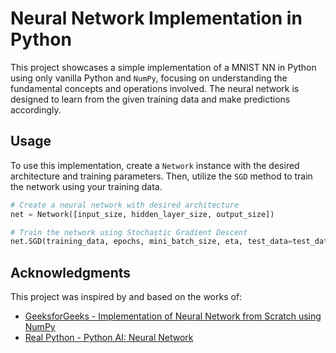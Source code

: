 # Neural Network Implementation in Python

This project showcases a simple implementation of a MNIST NN in Python using only vanilla Python and `NumPy`, focusing on understanding the fundamental concepts and operations involved. The neural network is designed to learn from the given training data and make predictions accordingly.

## Usage

To use this implementation, create a `Network` instance with the desired architecture and training parameters. Then, utilize the `SGD` method to train the network using your training data.

```python
# Create a neural network with desired architecture
net = Network([input_size, hidden_layer_size, output_size])

# Train the network using Stochastic Gradient Descent
net.SGD(training_data, epochs, mini_batch_size, eta, test_data=test_data)
```

## Acknowledgments

This project was inspired by and based on the works of:

- [GeeksforGeeks - Implementation of Neural Network from Scratch using NumPy](https://www.geeksforgeeks.org/implementation-of-neural-network-from-scratch-using-numpy/)
- [Real Python - Python AI: Neural Network](https://realpython.com/python-ai-neural-network/)
